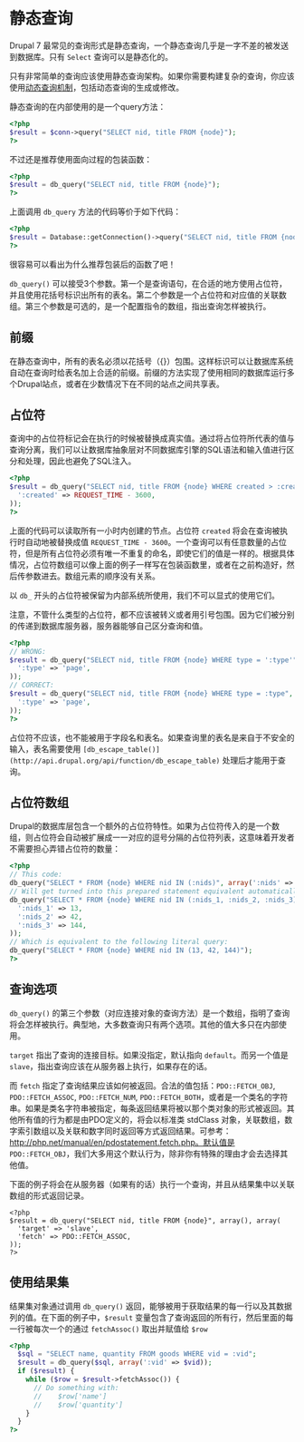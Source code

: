 # 静态查询

Drupal 7 最常见的查询形式是静态查询，一个静态查询几乎是一字不差的被发送到数据库。只有 `Select` 查询可以是静态化的。

只有非常简单的查询应该使用静态查询架构。如果你需要构建复杂的查询，你应该使用[动态查询机制](http://drupal.org/node/310075)，包括动态查询的生成或修改。

静态查询的在内部使用的是一个query方法：

``` php
<?php
$result = $conn->query("SELECT nid, title FROM {node}");
?>
```

不过还是推荐使用面向过程的包装函数：

``` php
<?php
$result = db_query("SELECT nid, title FROM {node}");
?>
```
上面调用 `db_query` 方法的代码等价于如下代码：

``` php
<?php
$result = Database::getConnection()->query("SELECT nid, title FROM {node}");
?>
```
很容易可以看出为什么推荐包装后的函数了吧！

`db_query()` 可以接受3个参数。第一个是查询语句，在合适的地方使用占位符，并且使用花括号标识出所有的表名。第二个参数是一个占位符和对应值的关联数组。第三个参数是可选的，是一个配置指令的数组，指出查询怎样被执行。

## 前缀

在静态查询中，所有的表名必须以花括号（{}）包围。这样标识可以让数据库系统自动在查询时给表名加上合适的前缀。前缀的方法实现了使用相同的数据库运行多个Drupal站点，或者在少数情况下在不同的站点之间共享表。

## 占位符

查询中的占位符标记会在执行的时候被替换成真实值。通过将占位符所代表的值与查询分离，我们可以让数据库抽象层对不同数据库引擎的SQL语法和输入值进行区分和处理，因此也避免了SQL注入。

``` php
<?php
$result = db_query("SELECT nid, title FROM {node} WHERE created > :created", array(
  ':created' => REQUEST_TIME - 3600,
));
?>
```

上面的代码可以读取所有一小时内创建的节点。占位符 `created` 将会在查询被执行时自动地被替换成值 `REQUEST_TIME - 3600`。一个查询可以有任意数量的占位符，但是所有占位符必须有唯一不重复的命名，即使它们的值是一样的。根据具体情况，占位符数组可以像上面的例子一样写在包装函数里，或者在之前构造好，然后传参数进去。数组元素的顺序没有关系。

以 `db_` 开头的占位符被保留为内部系统所使用，我们不可以显式的使用它们。

注意，不管什么类型的占位符，都不应该被转义或者用引号包围。因为它们被分别的传递到数据库服务器，服务器能够自己区分查询和值。

``` php
<?php
// WRONG:
$result = db_query("SELECT nid, title FROM {node} WHERE type = ':type'", array(
  ':type' => 'page',
));
// CORRECT:
$result = db_query("SELECT nid, title FROM {node} WHERE type = :type", array(
  ':type' => 'page',
));
?>
```
占位符不应该，也不能被用于字段名和表名。如果查询里的表名是来自于不安全的输入，表名需要使用 `[db_escape_table()](http://api.drupal.org/api/function/db_escape_table)` 处理后才能用于查询。

## 占位符数组

Drupal的数据库层包含一个额外的占位符特性。如果为占位符传入的是一个数组，则占位符会自动被扩展成一一对应的逗号分隔的占位符列表，这意味着开发者不需要担心弄错占位符的数量：

``` php
<?php
// This code:
db_query("SELECT * FROM {node} WHERE nid IN (:nids)", array(':nids' => array(13, 42, 144));
// Will get turned into this prepared statement equivalent automatically:
db_query("SELECT * FROM {node} WHERE nid IN (:nids_1, :nids_2, :nids_3)", array(
  ':nids_1' => 13,
  ':nids_2' => 42,
  ':nids_3' => 144,
));
// Which is equivalent to the following literal query:
db_query("SELECT * FROM {node} WHERE nid IN (13, 42, 144)");
?>
```

## 查询选项

`db_query()` 的第三个参数（对应连接对象的查询方法）是一个数组，指明了查询将会怎样被执行。典型地，大多数查询只有两个选项。其他的值大多只在内部使用。

`target` 指出了查询的连接目标。如果没指定，默认指向 `default`。而另一个值是 `slave`，指出查询应该在从服务器上执行，如果存在的话。

而 `fetch` 指定了查询结果应该如何被返回。合法的值包括：`PDO::FETCH_OBJ`, `PDO::FETCH_ASSOC`, `PDO::FETCH_NUM`, `PDO::FETCH_BOTH`，或者是一个类名的字符串。如果是类名字符串被指定，每条返回结果将被以那个类对象的形式被返回。其他所有值的行为都是由PDO定义的，将会以标准类 stdClass 对象，关联数组，数字索引数组以及关联和数字同时返回等方式返回结果。可参考：http://php.net/manual/en/pdostatement.fetch.php。默认值是 `PDO::FETCH_OBJ`，我们大多用这个默认行为，除非你有特殊的理由才会去选择其他值。

下面的例子将会在从服务器（如果有的话）执行一个查询，并且从结果集中以关联数组的形式返回记录。

```
<?php
$result = db_query("SELECT nid, title FROM {node}", array(), array(
  'target' => 'slave',
  'fetch' => PDO::FETCH_ASSOC,
));
?>
```
## 使用结果集

结果集对象通过调用 `db_query()` 返回，能够被用于获取结果的每一行以及其数据列的值。在下面的例子中，`$result` 变量包含了查询返回的所有行，然后里面的每一行被每次一个的通过 `fetchAssoc()` 取出并赋值给 `$row` 

``` php
<?php
  $sql = "SELECT name, quantity FROM goods WHERE vid = :vid";
  $result = db_query($sql, array(':vid' => $vid));
  if ($result) {
    while ($row = $result->fetchAssoc()) {
      // Do something with:
      //    $row['name']
      //    $row['quantity']
    }
  }
?>
```
